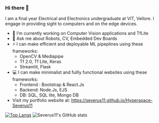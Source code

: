 ### Hi there 👋

I am a final year Electrical and Electronics undergraduate at VIT, Vellore. I engage in providing sight to computers and on the edge devices.

- 🔭 I’m currently working on Computer Vision applications and TfLite
- 💬 Ask me about Robots, CV, Embedded Dev Boards
- ⚡ I can make efficient and deployable ML pipeplines using these frameworks:
   - OpenCV & Mediapipe
   - Tf 2.0, Tf Lite, Keras
   - Streamlit, Flask
- 💻 I can make minimalist and fullly functional websites using these frameworks:
   - Frontend : Bootstrap & React.Js
   - Backend: Node.Js, EJS
   - DB: SQL, SQL lite, Mongo DB
- Visit my portfolio website at: https://severus11.github.io/Hyperspace-Severus11

[![Top Langs](https://github-readme-stats.vercel.app/api/top-langs/?username=severus11&langs_count=10&layout=compact&hide=jupyter%20notebook)](https://github.com/anuraghazra/github-readme-stats)                               ![Severus11's GitHub stats](https://github-readme-stats.vercel.app/api?username=Severus11&show_icons=true&theme=tokyonight&count_private=true)   



<!-- - 🌱 I can code in C++, Python, Javascript, Java, HTML & CSS, Shell -->
